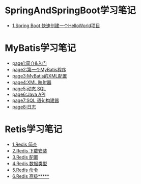 # SpringAndSpringBoot学习笔记
* [1.Spring Boot 快速创建一个HelloWorld项目](https://github.com/Hi-world-DF/SpringAndSpringBoot/blob/main/Spring-Boot/Spring%20Boot%20%E9%85%8D%E7%BD%AE.md#spring-boot-%E5%BF%AB%E9%80%9F%E5%88%9B%E5%BB%BA%E4%B8%80%E4%B8%AAhelloworld%E9%A1%B9%E7%9B%AE)


# MyBatis学习笔记
* [page1:简介&入门](https://github.com/Hi-world-DF/SpringAndSpringBoot/blob/main/MyBatis%E5%AD%A6%E4%B9%A0.md#page1%E7%AE%80%E4%BB%8B%E5%85%A5%E9%97%A8)
* [page2:第一个MyBatis程序](https://github.com/Hi-world-DF/SpringAndSpringBoot/blob/main/MyBatis%E5%AD%A6%E4%B9%A0.md#page2-%E7%AC%AC%E4%B8%80%E4%B8%AAmybatis%E7%A8%8B%E5%BA%8F)
* [page3:MyBatis的XML配置](https://github.com/Hi-world-DF/SpringAndSpringBoot/blob/main/MyBatis%E5%AD%A6%E4%B9%A0.md#page3-mybatis%E7%9A%84xml%E9%85%8D%E7%BD%AE)
* [page4:XML 映射器](https://github.com/Hi-world-DF/SpringAndSpringBoot/blob/main/MyBatis%E5%AD%A6%E4%B9%A0.md#page4xml-%E6%98%A0%E5%B0%84%E5%99%A8)
* [page5:动态 SQL](https://github.com/Hi-world-DF/SpringAndSpringBoot/blob/main/MyBatis%E5%AD%A6%E4%B9%A0.md#page5%E5%8A%A8%E6%80%81-sql)
* [page6:Java API](https://github.com/Hi-world-DF/SpringAndSpringBoot/blob/main/MyBatis%E5%AD%A6%E4%B9%A0.md#page6java-api)
* [page7:SQL 语句构建器](https://github.com/Hi-world-DF/SpringAndSpringBoot/blob/main/MyBatis%E5%AD%A6%E4%B9%A0.md#page7sql-%E8%AF%AD%E5%8F%A5%E6%9E%84%E5%BB%BA%E5%99%A8)
* [page8:日志](https://github.com/Hi-world-DF/SpringAndSpringBoot/blob/main/MyBatis%E5%AD%A6%E4%B9%A0.md#page8%E6%97%A5%E5%BF%97)


# Retis学习笔记
* [1.Redis 简介]()
* [2.Redis 下载安装]()
* [3.Redis 配置]()
* [4.Redis 数据类型]()
* [5.Redis 命令]()
* [6.Redis 高级*****]()
